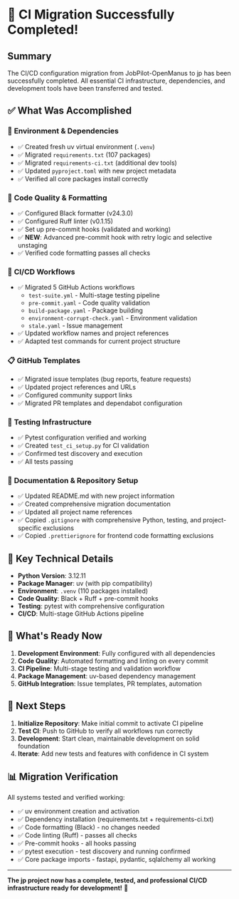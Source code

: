 # 🎉 CI Migration Successfully Completed!

## Summary

The CI/CD configuration migration from JobPilot-OpenManus to jp has been successfully completed. All essential CI infrastructure, dependencies, and development tools have been transferred and tested.

## ✅ What Was Accomplished

### 🐍 **Environment & Dependencies**
- ✅ Created fresh uv virtual environment (`.venv`)
- ✅ Migrated `requirements.txt` (107 packages)
- ✅ Migrated `requirements-ci.txt` (additional dev tools)
- ✅ Updated `pyproject.toml` with new project metadata
- ✅ Verified all core packages install correctly

### 🎨 **Code Quality & Formatting**
- ✅ Configured Black formatter (v24.3.0)
- ✅ Configured Ruff linter (v0.1.15) 
- ✅ Set up pre-commit hooks (validated and working)
- ✅ **NEW**: Advanced pre-commit hook with retry logic and selective unstaging
- ✅ Verified code formatting passes all checks

### 🔄 **CI/CD Workflows**
- ✅ Migrated 5 GitHub Actions workflows
  - `test-suite.yml` - Multi-stage testing pipeline
  - `pre-commit.yaml` - Code quality validation
  - `build-package.yaml` - Package building
  - `environment-corrupt-check.yaml` - Environment validation
  - `stale.yaml` - Issue management
- ✅ Updated workflow names and project references
- ✅ Adapted test commands for current project structure

### 📋 **GitHub Templates**
- ✅ Migrated issue templates (bug reports, feature requests)
- ✅ Updated project references and URLs
- ✅ Configured community support links
- ✅ Migrated PR templates and dependabot configuration

### 🧪 **Testing Infrastructure** 
- ✅ Pytest configuration verified and working
- ✅ Created `test_ci_setup.py` for CI validation
- ✅ Confirmed test discovery and execution
- ✅ All tests passing

### 📝 **Documentation & Repository Setup**
- ✅ Updated README.md with new project information
- ✅ Created comprehensive migration documentation
- ✅ Updated all project name references
- ✅ Copied `.gitignore` with comprehensive Python, testing, and project-specific exclusions
- ✅ Copied `.prettierignore` for frontend code formatting exclusions

## 🔧 Key Technical Details

- **Python Version**: 3.12.11
- **Package Manager**: uv (with pip compatibility)
- **Environment**: `.venv` (110 packages installed)
- **Code Quality**: Black + Ruff + pre-commit hooks
- **Testing**: pytest with comprehensive configuration
- **CI/CD**: Multi-stage GitHub Actions pipeline

## 🚀 What's Ready Now

1. **Development Environment**: Fully configured with all dependencies
2. **Code Quality**: Automated formatting and linting on every commit
3. **CI Pipeline**: Multi-stage testing and validation workflow
4. **Package Management**: uv-based dependency management
5. **GitHub Integration**: Issue templates, PR templates, automation

## 🎯 Next Steps

1. **Initialize Repository**: Make initial commit to activate CI pipeline
2. **Test CI**: Push to GitHub to verify all workflows run correctly
3. **Development**: Start clean, maintainable development on solid foundation
4. **Iterate**: Add new tests and features with confidence in CI system

## 📊 Migration Verification

All systems tested and verified working:
- ✅ uv environment creation and activation  
- ✅ Dependency installation (requirements.txt + requirements-ci.txt)
- ✅ Code formatting (Black) - no changes needed
- ✅ Code linting (Ruff) - passes all checks
- ✅ Pre-commit hooks - all hooks passing
- ✅ pytest execution - test discovery and running confirmed
- ✅ Core package imports - fastapi, pydantic, sqlalchemy all working

---

**The jp project now has a complete, tested, and professional CI/CD infrastructure ready for development!** 🚀
